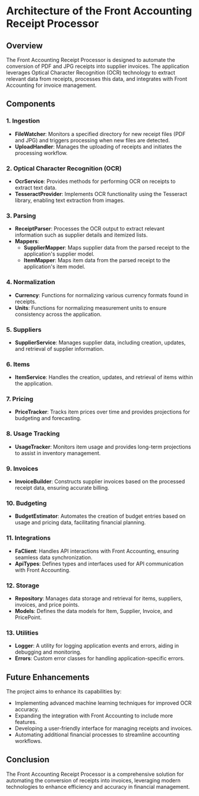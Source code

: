 # Architecture of the Front Accounting Receipt Processor

## Overview
The Front Accounting Receipt Processor is designed to automate the conversion of PDF and JPG receipts into supplier invoices. The application leverages Optical Character Recognition (OCR) technology to extract relevant data from receipts, processes this data, and integrates with Front Accounting for invoice management.

## Components

### 1. Ingestion
- **FileWatcher**: Monitors a specified directory for new receipt files (PDF and JPG) and triggers processing when new files are detected.
- **UploadHandler**: Manages the uploading of receipts and initiates the processing workflow.

### 2. Optical Character Recognition (OCR)
- **OcrService**: Provides methods for performing OCR on receipts to extract text data.
- **TesseractProvider**: Implements OCR functionality using the Tesseract library, enabling text extraction from images.

### 3. Parsing
- **ReceiptParser**: Processes the OCR output to extract relevant information such as supplier details and itemized lists.
- **Mappers**:
  - **SupplierMapper**: Maps supplier data from the parsed receipt to the application's supplier model.
  - **ItemMapper**: Maps item data from the parsed receipt to the application's item model.

### 4. Normalization
- **Currency**: Functions for normalizing various currency formats found in receipts.
- **Units**: Functions for normalizing measurement units to ensure consistency across the application.

### 5. Suppliers
- **SupplierService**: Manages supplier data, including creation, updates, and retrieval of supplier information.

### 6. Items
- **ItemService**: Handles the creation, updates, and retrieval of items within the application.

### 7. Pricing
- **PriceTracker**: Tracks item prices over time and provides projections for budgeting and forecasting.

### 8. Usage Tracking
- **UsageTracker**: Monitors item usage and provides long-term projections to assist in inventory management.

### 9. Invoices
- **InvoiceBuilder**: Constructs supplier invoices based on the processed receipt data, ensuring accurate billing.

### 10. Budgeting
- **BudgetEstimator**: Automates the creation of budget entries based on usage and pricing data, facilitating financial planning.

### 11. Integrations
- **FaClient**: Handles API interactions with Front Accounting, ensuring seamless data synchronization.
- **ApiTypes**: Defines types and interfaces used for API communication with Front Accounting.

### 12. Storage
- **Repository**: Manages data storage and retrieval for items, suppliers, invoices, and price points.
- **Models**: Defines the data models for Item, Supplier, Invoice, and PricePoint.

### 13. Utilities
- **Logger**: A utility for logging application events and errors, aiding in debugging and monitoring.
- **Errors**: Custom error classes for handling application-specific errors.

## Future Enhancements
The project aims to enhance its capabilities by:
- Implementing advanced machine learning techniques for improved OCR accuracy.
- Expanding the integration with Front Accounting to include more features.
- Developing a user-friendly interface for managing receipts and invoices.
- Automating additional financial processes to streamline accounting workflows.

## Conclusion
The Front Accounting Receipt Processor is a comprehensive solution for automating the conversion of receipts into invoices, leveraging modern technologies to enhance efficiency and accuracy in financial management.
